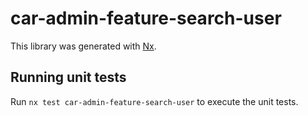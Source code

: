 # car-admin-feature-search-user

This library was generated with [Nx](https://nx.dev).

## Running unit tests

Run `nx test car-admin-feature-search-user` to execute the unit tests.
